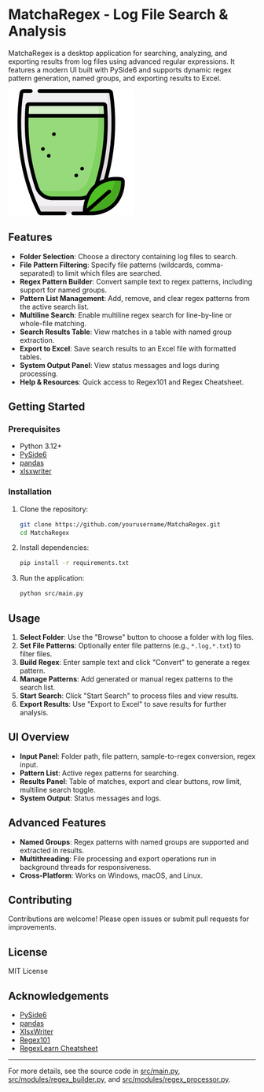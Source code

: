 # MatchaRegex - Log File Search & Analysis

MatchaRegex is a desktop application for searching, analyzing, and exporting results from log files using advanced regular expressions. It features a modern UI built with PySide6 and supports dynamic regex pattern generation, named groups, and exporting results to Excel.

![app-logo](docs/images/matcha-latte-logo.png)

## Features

- **Folder Selection**: Choose a directory containing log files to search.
- **File Pattern Filtering**: Specify file patterns (wildcards, comma-separated) to limit which files are searched.
- **Regex Pattern Builder**: Convert sample text to regex patterns, including support for named groups.
- **Pattern List Management**: Add, remove, and clear regex patterns from the active search list.
- **Multiline Search**: Enable multiline regex search for line-by-line or whole-file matching.
- **Search Results Table**: View matches in a table with named group extraction.
- **Export to Excel**: Save search results to an Excel file with formatted tables.
- **System Output Panel**: View status messages and logs during processing.
- **Help & Resources**: Quick access to Regex101 and Regex Cheatsheet.

## Getting Started

### Prerequisites

- Python 3.12+
- [PySide6](https://pypi.org/project/PySide6/)
- [pandas](https://pypi.org/project/pandas/)
- [xlsxwriter](https://pypi.org/project/XlsxWriter/)

### Installation

1. Clone the repository:
    ```sh
    git clone https://github.com/yourusername/MatchaRegex.git
    cd MatchaRegex
    ```

2. Install dependencies:
    ```sh
    pip install -r requirements.txt
    ```

3. Run the application:
    ```sh
    python src/main.py
    ```

## Usage

1. **Select Folder**: Use the "Browse" button to choose a folder with log files.
2. **Set File Patterns**: Optionally enter file patterns (e.g., `*.log,*.txt`) to filter files.
3. **Build Regex**: Enter sample text and click "Convert" to generate a regex pattern.
4. **Manage Patterns**: Add generated or manual regex patterns to the search list.
5. **Start Search**: Click "Start Search" to process files and view results.
6. **Export Results**: Use "Export to Excel" to save results for further analysis.

## UI Overview

- **Input Panel**: Folder path, file pattern, sample-to-regex conversion, regex input.
- **Pattern List**: Active regex patterns for searching.
- **Results Panel**: Table of matches, export and clear buttons, row limit, multiline search toggle.
- **System Output**: Status messages and logs.

## Advanced Features

- **Named Groups**: Regex patterns with named groups are supported and extracted in results.
- **Multithreading**: File processing and export operations run in background threads for responsiveness.
- **Cross-Platform**: Works on Windows, macOS, and Linux.

## Contributing

Contributions are welcome! Please open issues or submit pull requests for improvements.

## License

MIT License

## Acknowledgements

- [PySide6](https://www.qt.io/qt-for-python)
- [pandas](https://pandas.pydata.org/)
- [XlsxWriter](https://xlsxwriter.readthedocs.io/)
- [Regex101](https://regex101.com/)
- [RegexLearn Cheatsheet](https://regexlearn.com/cheatsheet)

---
For more details, see the source code in [src/main.py](src/main.py), [src/modules/regex_builder.py](src/modules/regex_builder.py), and [src/modules/regex_processor.py](src/modules/regex_processor.py).